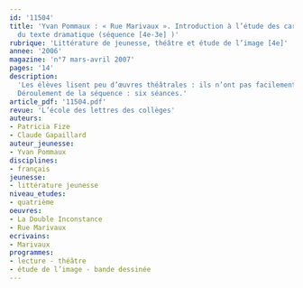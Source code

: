```yaml
---
id: '11504'
title: 'Yvan Pommaux : « Rue Marivaux ». Introduction à l’étude des caractéristiques
  du texte dramatique (séquence [4e-3e] )'
rubrique: 'Littérature de jeunesse, théâtre et étude de l’image [4e]'
annee: '2006'
magazine: 'n°7 mars-avril 2007'
pages: '14'
description: 
  'Les élèves lisent peu d’œuvres théâtrales : ils n’ont pas facilement accès à ce genre très codé et qui exige des représentations mentales complexes. Avec « Rue Marivaux » (d’après « La Double Inconstance »), Yvan Pommaux a réalisé une double transposition : il a tout d’abord construit un léger cadre narratif dans lequel des adolescents répètent une pièce de Marivaux. Puis il a dessiné ce contexte et cette répétition qui offre, grâce à un genre particulier, la bande dessinée, à voir et à lire le texte de théâtre. Faire découvrir aux élèves cette écriture originale semble un moyen de les aider à bien comprendre la spécificité du discours dramatique. Les séances présentées ici peuvent servir d’introduction à l’étude intégrale de « La Double Inconstance ».
  Déroulement de la séquence : six séances.'
article_pdf: '11504.pdf'
revue: 'L’école des lettres des collèges'
auteurs:
- Patricia Fize
- Claude Gapaillard
auteur_jeunesse:
- Yvan Pommaux
disciplines:
- français
jeunesse:
- littérature jeunesse
niveau_etudes:
- quatrième
oeuvres:
- La Double Inconstance
- Rue Marivaux
ecrivains:
- Marivaux
programmes:
- lecture - théâtre
- étude de l’image - bande dessinée
---
```

